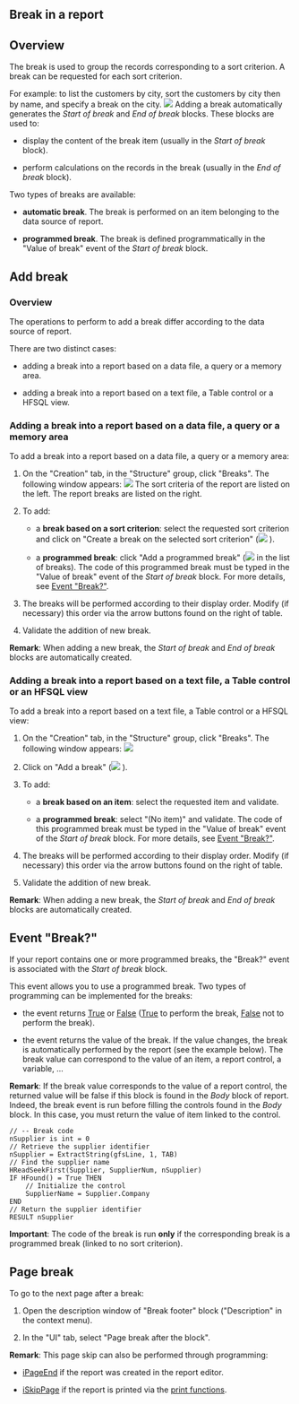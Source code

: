 


## Break in a report
			



<a name="NOTE1"></a>
<a name="NOTE1_1"></a>


## Overview
<a name="overview_ELTTEXTE000221"></a>
The break is used to group the records corresponding to a sort criterion. A break can be requested for each sort criterion.

For example: to list the customers by city, sort the customers by city then by name, and specify a break on the city.
![](https://doc.pcsoft.fr/en-US/images/image.awp?langid=3&name=EtatRupture.gif)
Adding a break automatically generates the *Start of break* and *End of break* blocks. These blocks are used to:

- display the content of the break item (usually in the *Start of break* block).

- perform calculations on the records in the break (usually in the *End of break* block).




Two types of breaks are available:

- **automatic break**. The break is performed on an item belonging to the data source of report.

- **programmed break**. The break is defined programmatically in the "Value of break" event of the *Start of break* block.




<a name="NOTE2"></a>
<a name="NOTE2_1"></a>


## Add break
<a name="add_break_ELTTEXTE000245"></a>


### Overview
<a name="overview_ELTPARAGRAPHE000030"></a>

The operations to perform to add a break differ according to the data source of report.

There are two distinct cases:

- adding a break into a report based on a data file, a query or a memory area.

- adding a break into a report based on a text file, a Table control or a HFSQL view.



<a name="NOTE2_2"></a>


### Adding a break into a report based on a data file, a query or a memory area
<a name="adding_break_into_report_based_data_file_query_memory_area_ELTPARAGRAPHE000042"></a>

To add a break into a report based on a data file, a query or a memory area: 

1. On the "Creation" tab, in the "Structure" group, click "Breaks". The following window appears: 
![](https://doc.pcsoft.fr/en-US/images/image.awp?langid=3&name=EtatRuptureAjout.gif)
The sort criteria of the report are listed on the left. The report breaks are listed on the right.

2. To add:

	- a **break based on a sort criterion**: select the requested sort criterion and click on "Create a break on the selected sort criterion" (![](https://doc.pcsoft.fr/en-US/images/image.awp?langid=3&name=EtatRuptureAjout%201.gif)
).

	- a **programmed break**: click "Add a programmed break" (![](https://doc.pcsoft.fr/en-US/images/image.awp?langid=3&name=etatIconeNewcritereTri.gif)
 in the list of breaks). The code of this programmed break must be typed in the "Value of break" event of the *Start of break* block. For more details, see [Event "Break?"](#NOTE3_1).




3. The breaks will be performed according to their display order. Modify (if necessary) this order via the arrow buttons found on the right of table.

4. Validate the addition of new break.




**Remark**: When adding a new break, the *Start of break* and *End of break* blocks are automatically created.
<a name="NOTE2_3"></a>


### Adding a break into a report based on a text file, a Table control or an HFSQL view
<a name="adding_break_into_report_based_text_file_table_control_hfsql_view_ELTPARAGRAPHE000080"></a>

To add a break into a report based on a text file, a Table control or a HFSQL view: 

1. On the "Creation" tab, in the "Structure" group, click "Breaks". The following window appears: 
![](https://doc.pcsoft.fr/en-US/images/image.awp?langid=3&name=EtatRuptureAjout2.gif)


2. Click on "Add a break" (![](https://doc.pcsoft.fr/en-US/images/image.awp?langid=3&name=etatIconeNewcritereTri.gif)
).

3. To add:

	- a **break based on an item**: select the requested item and validate.

	- a **programmed break**: select "(No item)" and validate. The code of this programmed break must be typed in the "Value of break" event of the *Start of break* block. For more details, see [Event "Break?"](#NOTE3_1).




4. The breaks will be performed according to their display order. Modify (if necessary) this order via the arrow buttons found on the right of table.

5. Validate the addition of new break.




**Remark**: When adding a new break, the *Start of break* and *End of break* blocks are automatically created.

<a name="NOTE3"></a>
<a name="NOTE3_1"></a>


## Event "Break?"
<a name="event_break_ELTTEXTE000281"></a>
<a name="Break_process"></a>
If your report contains one or more programmed breaks, the "Break?" event is associated with the *Start of break* block.

This event allows you to use a programmed break. Two types of programming can be implemented for the breaks:

- the event returns <u><u><u><u>True</u></u></u></u> or <u><u><u><u>False</u></u></u></u> (<u><u><u><u>True</u></u></u></u> to perform the break, <u><u><u><u>False</u></u></u></u> not to perform the break).

- the event returns the value of the break. If the value changes, the break is automatically performed by the report (see the example below).
	The break value can correspond to the value of an item, a report control, a variable, ...




**Remark**: If the break value corresponds to the value of a report control, the returned value will be false if this block is found in the *Body* block of report. Indeed, the break event is run before filling the controls found in the *Body* block. In this case, you must return the value of item linked to the control.

```wl
// -- Break code
nSupplier is int = 0
// Retrieve the supplier identifier
nSupplier = ExtractString(gfsLine, 1, TAB)
// Find the supplier name
HReadSeekFirst(Supplier, SupplierNum, nSupplier)
IF HFound() = True THEN
	// Initialize the control
	SupplierName = Supplier.Company
END
// Return the supplier identifier
RESULT nSupplier
```

**Important**: The code of the break is run **only** if the corresponding break is a programmed break (linked to no sort criterion).

<a name="NOTE4"></a>
<a name="NOTE4_1"></a>


## Page break
<a name="page_break_ELTTEXTE000305"></a>
To go to the next page after a break: 

1. Open the description window of "Break footer" block ("Description" in the context menu).

2. In the "UI" tab, select "Page break after the block".




**Remark**: This page skip can also be performed through programming:

- [iPageEnd](../WDLang5/3046038.md) if the report was created in the report editor.

- [iSkipPage](../WDLang5/3046073.md) if the report is printed via the [print functions](../WDLang5/3046065.md).





